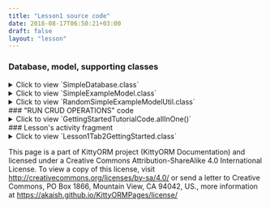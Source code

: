 ```yaml
---
title: "Lesson1 source code"
date: 2018-08-17T06:50:21+03:00
draft: false
layout: "lesson"
---
```

### Database, model, supporting classes
<details> 
  <summary>Click to view `SimpleDatabase.class`</summary>
{{< highlight java "linenos=inline, linenostart=1">}}
package net.akaish.kittyormdemo.sqlite.introductiondb;

import android.content.Context;

import net.akaish.kitty.orm.KittyDatabase;
import net.akaish.kitty.orm.annotations.KittyDatabase;

/**
 * Created by akaish on 09.08.18.
 */
@KITTY_DATABASE(
        isLoggingOn = true,
        isProductionOn = false,
        domainPackageNames = {"net.akaish.kittyormdemo.sqlite.introductiondb"}
)
public class SimpleDatabase extends KittyDatabase {
    /**
     * KittyORM main database class that represents bootstrap and holder for all related with database
     * components.
     * <br> See {@link KittyDatabase#KittyDatabase(Context, String)} for more info.
     *
     * @param ctx
     */
    public SimpleDatabase(Context ctx) {
        super(ctx);
    }
}
{{< /highlight >}}
</details>

<details> 
  <summary>Click to view `SimpleExampleModel.class`</summary>
{{< highlight java "linenos=inline, linenostart=1">}}
package net.akaish.kittyormdemo.sqlite.introductiondb;

import net.akaish.kitty.orm.KittyModel;
import net.akaish.kitty.orm.annotations.column.Column;
import net.akaish.kitty.orm.annotations.table.KittyTable;

@KITTY_TABLE
public class SimpleExampleModel extends KittyModel {
    public SimpleExampleModel() {
        super();
    }

    @KITTY_COLUMN(
            isIPK = true,
            columnOrder = 0
    )
    public Long id;

    @KITTY_COLUMN(columnOrder = 1)
    public int randomInteger;

    @KITTY_COLUMN(columnOrder = 2)
    public String firstName;

    @Override
    public String toString() {
        StringBuilder sb = new StringBuilder(64);
        return sb.append("[ rowid = ")
                    .append(getRowID())
                    .append(" ; id = ")
                    .append(id)
                    .append(" ; randomInteger = ")
                    .append(randomInteger)
                    .append(" ; firstName = ")
                    .append(firstName)
                    .append(" ]")
                    .toString();
    }
}

{{< /highlight >}}
</details>

<details> 
  <summary>Click to view `RandomSimpleExampleModelUtil.class`</summary>
{{< highlight java "linenos=inline, linenostart=1">}}
package net.akaish.kittyormdemo.sqlite.introductiondb.util;

import net.akaish.kittyormdemo.sqlite.introductiondb.SimpleExampleModel;

import java.util.Random;

/**
 * Created by akaish on 21.08.18.
 */

public class RandomSimpleExampleModelUtil {

    private static String NAMES[] = new String[] {"Adam", "Ada", "Joseph", "Michel", "Mickie", "Boris", "Denis", "Denise", "Alexander", "Irina"};

    public static SimpleExampleModel randomSEModel() {
        SimpleExampleModel m = new SimpleExampleModel();
        Random rnd = new Random();
        m.randomInteger = rnd.nextInt(1000);
        m.firstName = NAMES[rnd.nextInt(10)];
        return m;
    }
}
{{< /highlight >}}
</details>
### "RUN CRUD OPERATIONS" code
<details> 
  <summary>Click to view `GettingStartedTutorialCode.allInOne()`</summary>
{{< highlight java "linenos=inline, linenostart=1">}}
// Creating new instance of SimpleDatabase
SimpleDatabase simpleDatabase = new SimpleDatabase(context);

KittyMapper mapper = simpleDatabase.getMapper(SimpleExampleModel.class);

// Counting records in db table and deleting them if table not empty
if(mapper.countAll() > 0)
      mapper.deleteAll();
// Insert new model example
// Creating and setting three new models
SimpleExampleModel alex = new SimpleExampleModel();

alex.randomInteger = 545141;
alex.firstName = "Alex";

SimpleExampleModel marina = new SimpleExampleModel();

marina.randomInteger = 228;
marina.firstName = "Marina";

SimpleExampleModel marina2 = new SimpleExampleModel();

marina2.randomInteger = 445555;
marina2.firstName = "Marina";

// Saving those models
// Saving model with mapper.save(M model)
mapper.save(alex);
mapper.save(marina2);

// Saving model with mapper.insert(M model)
// Better to use insert(M model) for new DB records cause it is little bit faster
long marinaRowid = mapper.insert(marina);


// Finding existing records in DB and mapping them to entities

int findOperationId = 0;
List<SimpleExampleModel> marinas;

// find with condition
SQLiteConditionBuilder builder = new SQLiteConditionBuilder();
builder.addColumn("first_name")
       .addSQLOperator(SQLiteOperator.EQUAL)
       .addValue("Marina");
marinas = mapper.findWhere(builder.build());

// find with condition (you may use shorter syntax)
builder = new SQLiteConditionBuilder();
builder.addColumn("first_name")
       .addSQLOperator("=") // You may use string operators instead SQLiteOperator enum element
       .addValue("Marina");
marinas = mapper.findWhere(builder.build());

// find with condition (without query builder)
marinas = mapper.findWhere("first_name = ?", "Marina");

// find with condition (pass POJO field name as parameter, in ?#fieldName; form)
marinas = mapper.findWhere("?#firstName; = ?", "Marina");


findOperationId++;
// find with RowID
SimpleExampleModel marinaFromTableRowid = mapper.findByRowID(marinaRowid);

findOperationId++;
// find with IPK
SimpleExampleModel marinaFromTableIPK = mapper.findByIPK(marinaFromTableRowid.id);

findOperationId++;
// find with KittyPrimaryKey
KittyPrimaryKey pk = new KittyPrimaryKeyBuilder()
        .addKeyColumnValue("id", marinaFromTableRowid.id.toString())
        .build();
SimpleExampleModel marinaFromTableKPK = mapper.findByPK(pk);


// Generating and inserting list of 10 random models
List<SimpleExampleModel> randomModels = new LinkedList<>();
for(int i = 0; i < 10; i++)
    randomModels.add(RandomSimpleExampleModelUtil.randomSEModel());
mapper.save(randomModels);

// Deleting some models
// Deleting by entity, make sure that entity has RowID\IPK\PK set
SQLiteCondition alexCondition = new SQLiteConditionBuilder()
                .addColumn("first_name")
                .addSQLOperator(SQLiteOperator.EQUAL)
                .addValue("Alex")
                .build();
SimpleExampleModel alexToDelete = mapper.findFirst(alexCondition);
mapper.delete(alexToDelete);


// Deleting with condition
mapper.deleteWhere("random_integer = ?", marina2.randomInteger);

// Updating models
// updating current model
// if model has RowId or IPK or PrimaryKey values set (3-rd is slowest) just
SimpleExampleModel newMarina = marinaFromTableIPK.clone(SimpleExampleModel.class);
newMarina.randomInteger = 1337;
if(mapper.update(newMarina) > 0) {
    findOperationId++;
    SimpleExampleModel marinaFromTableIPK2 = mapper.findByIPK(marinaFromTableRowid.id);
}

// another option is updating with generating query
SimpleExampleModel updateMarina = new SimpleExampleModel();
updateMarina.randomInteger = 121212;
builder = new SQLiteConditionBuilder();
builder.addColumn("first_name")
       .addSQLOperator(SQLiteOperator.EQUAL)
       .addValue("Marina");
if(mapper.update(updateMarina, builder.build(), new String[]{"randomInteger"}, CVUtils.INCLUDE_ONLY_SELECTED_FIELDS) > 0) {
    findOperationId++;
    // find with IPK
    SimpleExampleModel marinaFromTableIPK2 = mapper.findByIPK(marinaFromTableRowid.id);
}

// bulk operations in TX mode
LinkedList<SimpleExampleModel> randModels = new LinkedList<>();
for(int i = 0; i < 10; i++)
    randModels.add(RandomSimpleExampleModelUtil.randomSEModel());
mapper.saveInTransaction(randModels);

// closing mapper
mapper.close();
{{< /highlight >}}
</details>
### Lesson's activity fragment
<details> 
  <summary>Click to view `Lesson1Tab2GettingStarted.class`</summary>
{{< highlight java "linenos=inline, linenostart=1">}}
package net.akaish.kittyormdemo.lessons.one;

import android.os.Bundle;
import android.util.Log;
import android.view.LayoutInflater;
import android.view.MotionEvent;
import android.view.View;
import android.view.ViewGroup;
import android.widget.Button;
import android.widget.ListView;
import android.widget.TextView;

import net.akaish.kitty.orm.CVUtils;
import net.akaish.kitty.orm.KittyMapper;
import net.akaish.kitty.orm.pkey.KittyPrimaryKey;
import net.akaish.kitty.orm.pkey.KittyPrimaryKeyBuilder;
import net.akaish.kitty.orm.query.conditions.SQLiteCondition;
import net.akaish.kitty.orm.query.conditions.SQLiteConditionBuilder;
import net.akaish.kitty.orm.enums.SQLiteOperator;
import net.akaish.kitty.orm.util.KittyLog;
import net.akaish.kittyormdemo.KittyTutorialActivity;
import net.akaish.kittyormdemo.R;
import net.akaish.kittyormdemo.lessons.LessonTabFragmentOnVisibleAction;
import net.akaish.kittyormdemo.lessons.adapters.BasicArrayAdapter;
import net.akaish.kittyormdemo.lessons.LessonBaseFragment;
import net.akaish.kittyormdemo.sqlite.introductiondb.SimpleDatabase;
import net.akaish.kittyormdemo.sqlite.introductiondb.SimpleExampleModel;
import net.akaish.kittyormdemo.sqlite.introductiondb.util.RandomSimpleExampleModelUtil;

import java.util.Iterator;
import java.util.LinkedList;
import java.util.List;

import static java.text.MessageFormat.format;
import static net.akaish.kittyormdemo.lessons.LessonsUriConstants.L1_T2_SCHEMA;
import static net.akaish.kittyormdemo.lessons.LessonsUriConstants.L1_T2_SOURCE;
import static net.akaish.kittyormdemo.lessons.LessonsUriConstants.L1_T2_TUTORIAL;

/**
 * Created by akaish on 21.08.18.
 * @author akaish (Denis Bogomolov)
 */

public class Lesson1Tab2GettingStarted extends LessonBaseFragment implements LessonTabFragmentOnVisibleAction {

    private ListView actionsLW;
    private Button goButton;

    private ListView expandedLW;
    private TextView expandedText;
    private String expandedTextPattern;

    public Lesson1Tab2GettingStarted() {}

    @Override
    public View onCreateView(LayoutInflater inflater, ViewGroup container, Bundle savedInstanceState) {
        View rootView = inflater.inflate(R.layout.lesson1_tab2_getting_started, container, false);
        actionsLW = rootView.findViewById(R.id.l1_t2_actions);
        goButton = rootView.findViewById(R.id.l1_t2_go_button);
        goButton.setOnClickListener(new View.OnClickListener() {
            @Override
            public void onClick(View v) {
                go();
            }
        });
        expandedLW = rootView.findViewById(R.id._l1_t2_expanded_panel_list);
        expandedText = rootView.findViewById(R.id._l1_t2_expanded_panel_text);
        expandedTextPattern = getString(R.string._l1_t2_expanded_text_pattern);
        rootView.findViewById(R.id.l1_t2_clear_button).setOnClickListener(new View.OnClickListener() {
            @Override
            public void onClick(View v) {
                clear();
            }
        });
        return rootView;
    }

    @Override
    public void onResume() {
        super.onResume();
        updateExpandPanelList();
    }

    void clear() {
        SimpleDatabase simpleDatabase = new SimpleDatabase(getContext());
        KittyMapper mapper = simpleDatabase.getMapper(SimpleExampleModel.class);
        if(actionsLW != null) {
            actionsLW.setAdapter(new BasicArrayAdapter(getContext(), new LinkedList<String>()));
            actionsLW.setOnTouchListener(new View.OnTouchListener() {

                // Setting on Touch Listener for handling the touch inside ScrollView
                @Override
                public boolean onTouch(View v, MotionEvent event) {
                    // Disallow the touch request for parent scroll on touch of child view
                    v.getParent().requestDisallowInterceptTouchEvent(true);
                    return false;
                }
            });
            addActionListItem(format(getString(R.string._l1_t2_count), mapper.countAll()));
            addActionListItem(format(getString(R.string._l1_t2_clear), mapper.deleteAll()));
            updateExpandPanelList();
        }
        mapper.close();
    }

    private static final String NST_LOGTAG = "NST_LOGTAG";

    private void newSyntaxTest() {
        SimpleDatabase simpleDatabase = new SimpleDatabase(getContext());
        KittyMapper mapper = simpleDatabase.getMapper(SimpleExampleModel.class);
        Log.e(NST_LOGTAG, "1: adding ten rgen models");
        LinkedList<SimpleExampleModel> randModels = new LinkedList<>();
        for(int i = 0; i < 10; i++)
            randModels.add(RandomSimpleExampleModelUtil.randomSEModel());
        mapper.saveInTransaction(randModels);
        Log.e(NST_LOGTAG, "2: adding at least two Pavels");
        SimpleExampleModel p1 = new SimpleExampleModel(); p1.randomInteger = 1; p1.firstName = "pavel";
        SimpleExampleModel p2 = new SimpleExampleModel(); p2.randomInteger = 2; p2.firstName = "pavel";
        Log.e(NST_LOGTAG, "#" + mapper.insert(p1));
        Log.e(NST_LOGTAG, "#" + mapper.insert(p2));
        mapper.save(p2);
        List<SimpleExampleModel> pavels = mapper.findWhere("#?firstName = ?", "pavel");
        Iterator<SimpleExampleModel> pavelsI = pavels.iterator();
        while (pavelsI.hasNext())
            Log.e(NST_LOGTAG, "3: " + pavelsI.next().toString());
        Log.e(NST_LOGTAG, "4: adding at least one Morty");
        SimpleExampleModel d1 = new SimpleExampleModel(); d1.randomInteger = 228; d1.firstName = "Morty";
        mapper.save(d1);
        SQLiteConditionBuilder sqb = new SQLiteConditionBuilder();
        sqb.addColumn("first_name").addSQLOperator("=").addValue("Morty");
        List<SimpleExampleModel> mortys = mapper.findWhere(sqb.build());
        Iterator<SimpleExampleModel> mI = mortys.iterator();
        while (mI.hasNext())
            Log.e(NST_LOGTAG, "5: " + mI.next().toString());
        Log.e(NST_LOGTAG, "6: " + mapper.countWhere("first_name = ?", "pavel"));
        Log.e(NST_LOGTAG, "7: " + mapper.countAll());
        Log.e(NST_LOGTAG, "8: " + mapper.deleteWhere("first_name = ?", "pavel"));
        Log.e(NST_LOGTAG, "9: " + mapper.countAll());
        Log.e(NST_LOGTAG, "0: " + mapper.deleteAll());
        mapper.close();
    }

    void go() {
        if(actionsLW != null) {
            actionsLW.setAdapter(new BasicArrayAdapter(getContext(), new LinkedList<String>()));
            actionsLW.setOnTouchListener(new View.OnTouchListener() {

                // Setting on Touch Listener for handling the touch inside ScrollView
                @Override
                public boolean onTouch(View v, MotionEvent event) {
                    // Disallow the touch request for parent scroll on touch of child view
                    v.getParent().requestDisallowInterceptTouchEvent(true);
                    return false;
                }
            });

            // Creating new instance of SimpleDatabase
            SimpleDatabase simpleDatabase = new SimpleDatabase(getContext());

            // Printing generated by KittyORM schema create and drop scripts
            simpleDatabase.printPregeneratedCreateSchemaToLog("KITTY_ORM_DEMO_L1T2");
            simpleDatabase.printPregeneratedDropSchemaToLog("KITTY_ORM_DEMO_L1T2");

            // Printing registry to log (e.g. collection of KittyModels->KittyMappers that would be used)
            simpleDatabase.printRegistryToLog(KittyLog.LOG_LEVEL.E);
            KittyMapper mapper = simpleDatabase.getMapper(SimpleExampleModel.class);

            // Counting records in db table and deleting them if table not empty
            if(mapper.countAll() > 0) {
                addActionListItem(format(getString(R.string._l1_t2_count), mapper.countAll()));
                addActionListItem(format(getString(R.string._l1_t2_clear), mapper.deleteAll()));
            }

            // Insert new model example
            // Creating and setting three new models
            SimpleExampleModel alex = new SimpleExampleModel();

            alex.randomInteger = 545141;
            alex.firstName = "Alex";

            SimpleExampleModel marina = new SimpleExampleModel();

            marina.randomInteger = 228;
            marina.firstName = "Marina";

            SimpleExampleModel marina2 = new SimpleExampleModel();

            marina2.randomInteger = 445555;
            marina2.firstName = "Marina";

            addActionListItem(format(getString(R.string._l1_t2_inserting), alex));
            addActionListItem(format(getString(R.string._l1_t2_inserting), marina));
            addActionListItem(format(getString(R.string._l1_t2_inserting), marina2));

            // Saving those models
            // Saving model with mapper.save(M model)
            mapper.save(alex);
            mapper.save(marina2);

            // Saving model with mapper.insert(M model)
            // Better to use insert(M model) for new DB records cause it is little bit faster
            long marinaRowid = mapper.insert(marina);


            addActionListItem(format(getString(R.string._l1_t2_inserted), alex));
            addActionListItem(format(getString(R.string._l1_t2_inserted), marina));
            addActionListItem(format(getString(R.string._l1_t2_inserted), marina2));

            addActionListItem(format(getString(R.string._l1_t2_count), mapper.countAll()));


            // Finding existing records in DB and mapping them to entities

            int findOperationId = 0;
            // find with condition
            addActionListItem(format(getContext().getString(R.string._l1_t2_retrieving), "mapper.findWhere", "WHERE first_name = Marina", findOperationId));
            SQLiteConditionBuilder builder = new SQLiteConditionBuilder();
            builder.addColumn("first_name")
                    .addSQLOperator(SQLiteOperator.EQUAL)
                    .addValue("Marina");
            List<SimpleExampleModel> marinas = mapper.findWhere(builder.build());
            // Also you may define conditions in alternative way
            marinas = mapper.findWhere(SQLiteConditionBuilder.fromSQL("first_name = ?", null, "Marina"));
            // Or specify field name instead column name using following syntax
            marinas = mapper.findWhere(SQLiteConditionBuilder.fromSQL("#?firstName = ?", SimpleExampleModel.class, "Marina"));
            if(marinas != null) {
                addActionListItem(format(getString(R.string._l1_t2_retrieved),  marinas.size(), findOperationId));
            }
            int marinasCounter = 0;
            for(SimpleExampleModel m : marinas) {
                addActionListItem(format(getString(R.string._l1_t2_retrieved_model_show),  findOperationId, marinasCounter, m));
                marinasCounter++;
            }

            findOperationId++;
            // find with RowID
            addActionListItem(format(getString(R.string._l1_t2_retrieving), "mapper.findByRowID", "RowID = "+marinaRowid, findOperationId));
            SimpleExampleModel marinaFromTableRowid = mapper.findByRowID(marinaRowid);
            if(marinaFromTableRowid != null) {
                addActionListItem(format(getString(R.string._l1_t2_retrieved),  1, findOperationId));
                addActionListItem(format(getString(R.string._l1_t2_retrieved_model_show),  findOperationId, 0, marinaFromTableRowid));
            }

            findOperationId++;
            // find with IPK
            addActionListItem(format(getContext().getString(R.string._l1_t2_retrieving), "mapper.findByIPK", "IPK = "+marinaFromTableRowid.id, findOperationId));
            SimpleExampleModel marinaFromTableIPK = mapper.findByIPK(marinaFromTableRowid.id);
            if(marinaFromTableIPK != null) {
                addActionListItem(format(getString(R.string._l1_t2_retrieved),  1, findOperationId));
                addActionListItem(format(getString(R.string._l1_t2_retrieved_model_show),  findOperationId, 0, marinaFromTableIPK));
            }

            findOperationId++;
            // find with KittyPrimaryKey
            addActionListItem(format(format(getString(R.string._l1_t2_retrieving), "mapper.findByPK", "KittyPrimaryKey [ id = "+marinaFromTableRowid.id, findOperationId)));
            KittyPrimaryKey pk = new KittyPrimaryKeyBuilder()
                                            .addKeyColumnValue("id", marinaFromTableRowid.id.toString())
                                            .build();
            SimpleExampleModel marinaFromTableKPK = mapper.findByPK(pk);
            if(marinaFromTableKPK != null) {
                addActionListItem(format(getString(R.string._l1_t2_retrieved),  1, findOperationId));
                addActionListItem(format(getString(R.string._l1_t2_retrieved_model_show),  findOperationId, 0, marinaFromTableKPK));
            }

            // Generating and inserting list of 10 random models
            List<SimpleExampleModel> randomModels = new LinkedList<>();
            for(int i = 0; i < 10; i++)
                randomModels.add(RandomSimpleExampleModelUtil.randomSEModel());
            mapper.save(randomModels);
            addActionListItem(getString(R.string._l1_t2_random_save));

            addActionListItem(format(getString(R.string._l1_t2_count), mapper.countAll()));

            // Deleting some models
            // Deleting by entity, make sure that entity has RowID\IPK\PK set
            SQLiteCondition alexCondition = new SQLiteConditionBuilder()
                                                        .addColumn("first_name")
                                                        .addSQLOperator(SQLiteOperator.EQUAL)
                                                        .addValue("Alex")
                                                        .build();
            SimpleExampleModel alexToDelete = mapper.findFirst(alexCondition);
            if(alexToDelete!=null) {
                addActionListItem(getString(R.string._l1_t2_one_alex_to_delete_found));
                if(mapper.delete(alexToDelete) > 0) {
                    addActionListItem(getString(R.string._l1_t2_one_alex_deleted));
                    addActionListItem(format(getString(R.string._l1_t2_count), mapper.countAll()));
                }
            }

            // Deleting with condition
            SQLiteCondition marina445555Condition = new SQLiteConditionBuilder()
                                                            .addColumn("random_integer")
                                                            .addSQLOperator(SQLiteOperator.EQUAL)
                                                            .addValue(marina2.randomInteger)
                                                            .build();
            addActionListItem(getString(R.string._l1_2_one_marina_deleting));
            if(mapper.deleteWhere(marina445555Condition) > 0) {
                addActionListItem(getString(R.string._l1_2_one_marina_deleted));
                addActionListItem(format(getString(R.string._l1_t2_count), mapper.countAll()));
            }

            // Updating models
            // updating current model
            // if model has RowId or IPK or PrimaryKey values set (3-rd is slowest) just
            SimpleExampleModel oldMarina = marinaFromTableIPK.clone(SimpleExampleModel.class);
            SimpleExampleModel newMarina = marinaFromTableIPK.clone(SimpleExampleModel.class);
            newMarina.randomInteger = 1337;
            addActionListItem(format(getString(R.string._l1_t2_updating_entity), oldMarina, newMarina));
            if(mapper.update(newMarina) > 0) {
                addActionListItem(format(getString(R.string._l1_t2_updated), oldMarina, newMarina));
                findOperationId++;
                // find with IPK
                addActionListItem(format(getContext().getString(R.string._l1_t2_retrieving), "mapper.findByIPK", "IPK = "+marinaFromTableRowid.id, findOperationId));
                SimpleExampleModel marinaFromTableIPK2 = mapper.findByIPK(marinaFromTableRowid.id);
                if(marinaFromTableIPK != null) {
                    addActionListItem(format(getString(R.string._l1_t2_retrieved),  1, findOperationId));
                    addActionListItem(format(getString(R.string._l1_t2_retrieved_model_show),  findOperationId, 0, marinaFromTableIPK2));
                    addActionListItem(format(getString(R.string._l1_t2_count), mapper.countAll()));
                }
            }

            // another option is updating with generating query
            SimpleExampleModel updateMarina = new SimpleExampleModel();
            updateMarina.randomInteger = 121212;
            addActionListItem(format(getString(R.string._l1_t2_updating_query_like), updateMarina));
            builder = new SQLiteConditionBuilder();
            builder.addColumn("first_name")
                    .addSQLOperator(SQLiteOperator.EQUAL)
                    .addValue("Marina");
            if(mapper.update(updateMarina, builder.build(), new String[]{"randomInteger"}, CVUtils.INCLUDE_ONLY_SELECTED_FIELDS) > 0) {
                addActionListItem(format(getString(R.string._l1_t2_updating_query_like_updated), updateMarina));
                findOperationId++;
                // find with IPK
                addActionListItem(format(getContext().getString(R.string._l1_t2_retrieving), "mapper.findByIPK", "IPK = "+marinaFromTableRowid.id, findOperationId));
                SimpleExampleModel marinaFromTableIPK2 = mapper.findByIPK(marinaFromTableRowid.id);
                if(marinaFromTableIPK != null) {
                    addActionListItem(format(getString(R.string._l1_t2_retrieved),  1, findOperationId));
                    addActionListItem(format(getString(R.string._l1_t2_retrieved_model_show),  findOperationId, 0, marinaFromTableIPK2));
                    addActionListItem(format(getString(R.string._l1_t2_count), mapper.countAll()));
                }
            }

            // bulk operations in TX mode
            LinkedList<SimpleExampleModel> randModels = new LinkedList<>();
            for(int i = 0; i < 10; i++)
                randModels.add(RandomSimpleExampleModelUtil.randomSEModel());
            mapper.saveInTransaction(randModels);
            addActionListItem(getString(R.string._l1_t2_random_save));

            addActionListItem(format(getString(R.string._l1_t2_count), mapper.countAll()));

            // closing mapper
            mapper.close();

            updateExpandPanelList();
        }
    }

    void updateExpandPanelList() {
        if (expandedText != null && expandedLW != null && expandedTextPattern != null) {
            SimpleDatabase sdb = new SimpleDatabase(getContext());
            KittyMapper mapper = sdb.getMapper(SimpleExampleModel.class);
            expandedText.setText(format(expandedTextPattern, mapper.countAll()));
            List<SimpleExampleModel> models = mapper.findAll();
            if (models == null) {
                models = new LinkedList<>();
            }
            LinkedList<String> modelsToString = new LinkedList<>();
            Iterator<SimpleExampleModel> modelIterator = models.iterator();
            while (modelIterator.hasNext()) {
                modelsToString.addLast(modelIterator.next().toString());
            }
            expandedLW.setAdapter(new BasicArrayAdapter(getContext(), modelsToString));
            expandedLW.setOnTouchListener(new View.OnTouchListener() {

                // Setting on Touch Listener for handling the touch inside ScrollView
                @Override
                public boolean onTouch(View v, MotionEvent event) {
                    // Disallow the touch request for parent scroll on touch of child view
                    v.getParent().requestDisallowInterceptTouchEvent(true);
                    return false;
                }
            });

            mapper.close();
        }
    }

    void addActionListItem(String item) {
        if(actionsLW != null) {
            ((BasicArrayAdapter)actionsLW.getAdapter()).addItemLast(item);
            ((BasicArrayAdapter) actionsLW.getAdapter()).notifyDataSetChanged();
        }
    }

    // Fab menu section

    @Override
    public View.OnClickListener helpFabMenuAction() {
        return new View.OnClickListener() {

            /**
             * Called when a view has been clicked.
             *
             * @param v The view that was clicked.
             */
            @Override
            public void onClick(View v) {
                ((KittyTutorialActivity) getParentFragment().getActivity()).showWebViewDialog(L1_T2_TUTORIAL);
            }
        };
    }

    @Override
    public View.OnClickListener sourceFabMenuAction() {
        return new View.OnClickListener() {

            /**
             * Called when a view has been clicked.
             *
             * @param v The view that was clicked.
             */
            @Override
            public void onClick(View v) {
                ((KittyTutorialActivity) getParentFragment().getActivity()).showWebViewDialog(L1_T2_SOURCE);
            }
        };
    }

    @Override
    public View.OnClickListener schemaFabMenuAction() {
        return new View.OnClickListener() {

            /**
             * Called when a view has been clicked.
             *
             * @param v The view that was clicked.
             */
            @Override
            public void onClick(View v) {
                ((KittyTutorialActivity) getParentFragment().getActivity()).showWebViewDialog(L1_T2_SCHEMA);
            }
        };
    }

    @Override
    protected int snackbarMessageResource() {
        return R.string._l1_t2_snackbar_message;
    }

    @Override
    public void onVisible() {

    }
}

{{< /highlight >}}
</details>

This page is a part of KittyORM project (KittyORM Documentation) and licensed under a Creative Commons Attribution-ShareAlike 4.0 International License. To view a copy of this license, visit http://creativecommons.org/licenses/by-sa/4.0/ or send a letter to Creative Commons, PO Box 1866, Mountain View, CA 94042, US., more information at https://akaish.github.io/KittyORMPages/license/


